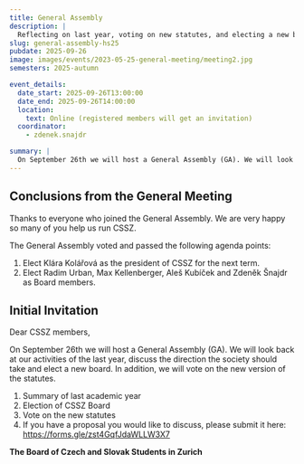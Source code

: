 ```yaml
---
title: General Assembly
description: |
  Reflecting on last year, voting on new statutes, and electing a new board
slug: general-assembly-hs25
pubdate: 2025-09-26
image: images/events/2023-05-25-general-meeting/meeting2.jpg
semesters: 2025-autumn

event_details:
  date_start: 2025-09-26T13:00:00
  date_end: 2025-09-26T14:00:00
  location:
    text: Online (registered members will get an invitation)
  coordinator:
    - zdenek.snajdr

summary: |
  On September 26th we will host a General Assembly (GA). We will look back at our activities of the last year, discuss the direction the society should take and elect a new board. In addition, we will vote on the new version of the statutes.
---
```


## Conclusions from the General Meeting

Thanks to everyone who joined the General Assembly. We are very happy so many of you help us run CSSZ.

The General Assembly voted and passed the following agenda points:

1. Elect Klára Kolářová as the president of CSSZ for the next term.
2. Elect Radim Urban, Max Kellenberger, Aleš Kubíček and Zdeněk Šnajdr as Board members.

## Initial Invitation

Dear CSSZ members,

On September 26th we will host a General Assembly (GA). We will look back at our activities of the last year, discuss the direction the society should take and elect a new board. In addition, we will vote on the new version of the statutes.

1.  Summary of last academic year
2.  Election of CSSZ Board
3.  Vote on the new statutes
4.  If you have a proposal you would like to discuss, please submit it here: https://forms.gle/zst4GqfJdaWLLW3X7

**The Board of Czech and Slovak Students in Zurich**
